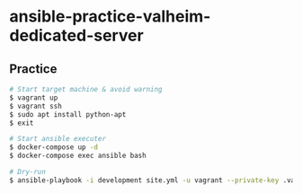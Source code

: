 # ansible-practice-valheim-dedicated-server

## Practice

```sh
# Start target machine & avoid warning
$ vagrant up
$ vagrant ssh
$ sudo apt install python-apt
$ exit

# Start ansible executer
$ docker-compose up -d
$ docker-compose exec ansible bash

# Dry-run
$ ansible-playbook -i development site.yml -u vagrant --private-key .vagrant/machines/default/virtualbox/private_key --check
```
